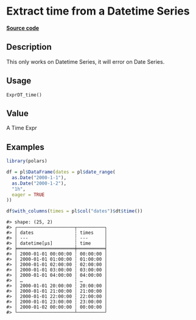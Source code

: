 

# Extract time from a Datetime Series

[**Source code**](https://github.com/pola-rs/r-polars/tree/5765842071140bd7a822ebb4fd6b0ab652d73f0d/R/expr__datetime.R#L962)

## Description

This only works on Datetime Series, it will error on Date Series.

## Usage

<pre><code class='language-R'>ExprDT_time()
</code></pre>

## Value

A Time Expr

## Examples

``` r
library(polars)

df = pl$DataFrame(dates = pl$date_range(
  as.Date("2000-1-1"),
  as.Date("2000-1-2"),
  "1h",
  eager = TRUE
))

df$with_columns(times = pl$col("dates")$dt$time())
```

    #> shape: (25, 2)
    #> ┌─────────────────────┬──────────┐
    #> │ dates               ┆ times    │
    #> │ ---                 ┆ ---      │
    #> │ datetime[μs]        ┆ time     │
    #> ╞═════════════════════╪══════════╡
    #> │ 2000-01-01 00:00:00 ┆ 00:00:00 │
    #> │ 2000-01-01 01:00:00 ┆ 01:00:00 │
    #> │ 2000-01-01 02:00:00 ┆ 02:00:00 │
    #> │ 2000-01-01 03:00:00 ┆ 03:00:00 │
    #> │ 2000-01-01 04:00:00 ┆ 04:00:00 │
    #> │ …                   ┆ …        │
    #> │ 2000-01-01 20:00:00 ┆ 20:00:00 │
    #> │ 2000-01-01 21:00:00 ┆ 21:00:00 │
    #> │ 2000-01-01 22:00:00 ┆ 22:00:00 │
    #> │ 2000-01-01 23:00:00 ┆ 23:00:00 │
    #> │ 2000-01-02 00:00:00 ┆ 00:00:00 │
    #> └─────────────────────┴──────────┘
